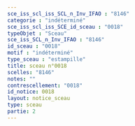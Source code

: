 ```yaml
---
sce_iss_scl_iss_SCL_n_Inv_IFAO : "8146"
categorie : "indéterminé"
sce_iss_scl_iss_SCE_id_sceau : "0018"
typeObjet : "Sceau"
sce_iss_SCL_n_Inv_IFAO : "8146"
id_sceau : "0018"
motif : "indéterminé"
type_sceau : "estampille"
title: sceau n°0018
scelles: "8146"
notes: ""
contrescellement: "0018"
id_notice: 0018
layout: notice_sceau
type: sceau
partie: 2
---
```

